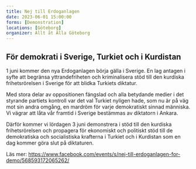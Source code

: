 ```yaml
---
title: Nej till Erdoganlagen
date: 2023-06-01 15:00:00
forms: [Demonstration]
locations: [Göteborg]
organizer: Allt åt Alla Göteborg
---
```

## För demokrati i Sverige, Turkiet och i Kurdistan

1 juni kommer den nya Erdoganlagen börja gälla i Sverige. En lag antagen i syfte att begränsa yttrandefriheten och kriminalisera stöd till den kurdiska frihetsrörelsen i Sverige för att blidka Turkiets diktatur.

Med stora delar av oppositionen fängslad och alla betydande medier i det styrande partiets kontroll var det val Turkiet nyligen hade, som nu är på väg mot sin andra omgång, en mardröm för varje demokratiskt sinnad människa. Vi vägrar att låta vår framtid i Sverige bestämmas av diktatorn i Ankara.

Därför kommer vi lördagen 3 juni demonstrera i stöd till den kurdiska frihetsrörelsen och propagera för ekonomiskt och politiskt stöd till de demokratiska och socialistiska krafterna i Turkiet och i Kurdistan som en dag kommer göra slut på diktaturen.

Läs mer: https://www.facebook.com/events/s/nej-till-erdoganlagen-for-demo/568593172065262/
